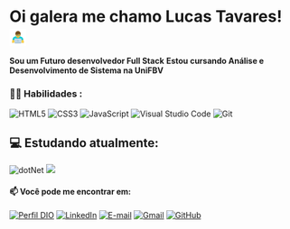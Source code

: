 # Oi galera me chamo Lucas Tavares!<img src="https://raw.githubusercontent.com/arthurgalanti/arthurgalanti/main/assets/man-technologist.gif" width="30" style="vertical-align: middle;">

**Sou um Futuro desenvolvedor Full Stack**
**Estou cursando Análise e Desenvolvimento de Sistema na UniFBV**


<div style="width: max-content;">



### 👨‍💻 Habilidades  : 

![HTML5](https://img.shields.io/badge/HTML5-E34F26?style=for-the-badge&logo=html5&logoColor=white)
![CSS3](https://img.shields.io/badge/CSS3-1572B6?style=for-the-badge&logo=css3&logoColor=white)
![JavaScript](https://img.shields.io/badge/JavaScript-%23EFD81D?style=flat-square&labelColor=%23414141&logo=javascript&logoColor=white)
![Visual Studio Code](https://img.shields.io/badge/Visual%20Studio%20Code-%232D9EEA?style=flat-square&labelColor=%23414141&logo=visual-studio-code&logoColor=white)
![Git](https://img.shields.io/badge/GIT-E44C30?style=for-the-badge&logo=git&logoColor=white)
</div>

## 💻 Estudando atualmente:

![dotNet](https://img.shields.io/badge/.NET-%23631F74?style=flat-square&labelColor=%23414141&logo=dotnet&logoColor=white)
<img src="https://img.shields.io/badge/Inglês-%2300A86B?style=flat-square&labelColor=%23414141logoColor=white" />
</div>

#### 📫 Você pode me encontrar em:


[![Perfil DIO](https://img.shields.io/badge/-Meu%20Perfil%20na%20DIO-30A3DC?style=for-the-badge)](https://www.dio.me/users/lulucas25)
[![LinkedIn](https://img.shields.io/badge/LinkedIn-0077B5?style=for-the-badge&logo=linkedin&logoColor=white)](www.linkedin.com/in/lucas-vinicius-baaa1a280)
[![E-mail](https://img.shields.io/badge/-Email-000?style=for-the-badge&logo=microsoft-outlook&logoColor=007BFF)](mailto:lulucas25@hotmail.com)
[![Gmail](https://img.shields.io/badge/Gmail-333333?style=for-the-badge&logo=gmail&logoColor=red)](mailto:luzlucas25@hotmail.com)
[![GitHub](https://img.shields.io/badge/GitHub-100000?style=for-the-badge&logo=github&logoColor=white)](https://github.com/LucasTavara)
